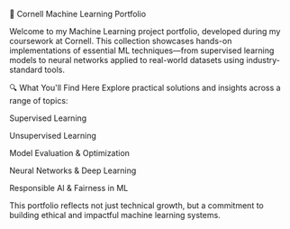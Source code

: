 📘 Cornell Machine Learning Portfolio

Welcome to my Machine Learning project portfolio, developed during my coursework at Cornell. This collection showcases hands-on implementations of essential ML techniques—from supervised learning models to neural networks applied to real-world datasets using industry-standard tools.

🔍 What You'll Find Here
Explore practical solutions and insights across a range of topics:

Supervised Learning

Unsupervised Learning

Model Evaluation & Optimization

Neural Networks & Deep Learning

Responsible AI & Fairness in ML

This portfolio reflects not just technical growth, but a commitment to building ethical and impactful machine learning systems.
